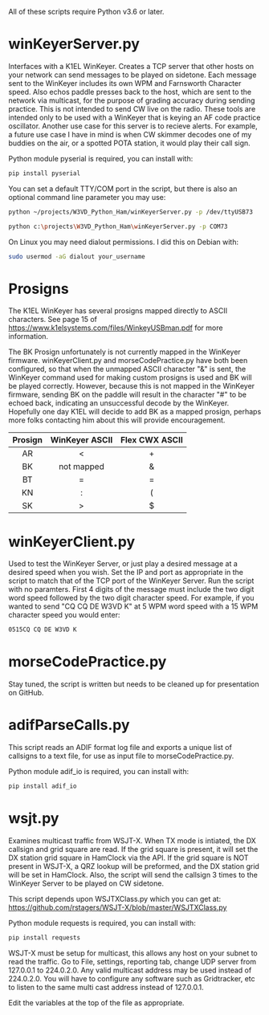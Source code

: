 All of these scripts require Python v3.6 or later.

# winKeyerServer.py

Interfaces with a K1EL WinKeyer. Creates a TCP server that other hosts on your network can send messages to be played on sidetone. Each message sent to the WinKeyer includes its own WPM and Farnsworth Character speed. Also echos paddle presses back to the host, which are sent to the network via multicast, for the purpose of grading accuracy during sending practice. This is not intended to send CW live on the radio. These tools are intended only to be used with a WinKeyer that is keying an AF code practice oscillator. Another use case for this server is to recieve alerts. For example, a future use case I have in mind is when CW skimmer decodes one of my buddies on the air, or a spotted POTA station, it would play their call sign.

Python module pyserial is required, you can install with: 
```bash
pip install pyserial
```
You can set a default TTY/COM port in the script, but there is also an optional command line parameter you may use:
```bash
python ~/projects/W3VD_Python_Ham/winKeyerServer.py -p /dev/ttyUSB73
```
```bash
python c:\projects\W3VD_Python_Ham\winKeyerServer.py -p COM73
```
On Linux you may need dialout permissions. I did this on Debian with:
```bash
sudo usermod -aG dialout your_username
```
# Prosigns
The K1EL WinKeyer has several prosigns mapped directly to ASCII characters. See page 15 of https://www.k1elsystems.com/files/WinkeyUSBman.pdf for more information.

The BK Prosign unfortunately is not currently mapped in the WinKeyer firmware. winKeyerClient.py and morseCodePractice.py have both been configured, so that when the unmapped ASCII character "&" is sent, the WinKeyer command used for making custom prosigns is used and BK will be played correctly. However, because this is not mapped in the WinKeyer firmware, sending BK on the paddle will result in the character "#" to be echoed back, indicating an unsuccessful decode by the WinKeyer. Hopefully one day K1EL will decide to add BK as a mapped prosign, perhaps more folks contacting him about this will provide encouragement.

Prosign  | WinKeyer ASCII | Flex CWX ASCII
:---: | :---: | :---:
AR | < | +
BK | not mapped | &
BT | = | =
KN | : | (
SK | > | $

# winKeyerClient.py

Used to test the WinKeyer Server, or just play a desired message at a desired speed when you wish. Set the IP and port as appropriate in the script to match that of the TCP port of the WinKeyer Server. Run the script with no paramters. First 4 digits of the message must include the two digit word speed followed by the two digit character speed. For example, if you wanted to send "CQ CQ DE W3VD K" at 5 WPM word speed with a 15 WPM character speed you would enter:
```bash
0515CQ CQ DE W3VD K
```

# morseCodePractice.py
Stay tuned, the script is written but needs to be cleaned up for presentation on GitHub.

# adifParseCalls.py
This script reads an ADIF format log file and exports a unique list of callsigns to a text file, for use as input file to morseCodePractice.py.

Python module adif_io is required, you can install with: 
```bash
pip install adif_io
```

# wsjt.py

Examines multicast traffic from WSJT-X. When TX mode is intiated, the DX callsign and grid square are read. If the grid square is present, it will set the DX station grid square in HamClock via the API. If the grid square is NOT present in WSJT-X, a QRZ lookup will be preformed, and the DX station grid will be set in HamClock. Also, the script will send the callsign 3 times to the WinKeyer Server to be played on CW sidetone.

This script depends upon WSJTXClass.py which you can get at: https://github.com/rstagers/WSJT-X/blob/master/WSJTXClass.py

Python module requests is required, you can install with: 
```bash
pip install requests
```

WSJT-X must be setup for multicast, this allows any host on your subnet to read the traffic. Go to File, settings, reporting tab, change UDP server from 127.0.0.1 to 224.0.2.0. Any valid multicast address may be used instead of 224.0.2.0. You will have to configure any software such as Gridtracker, etc to listen to the same multi cast address instead of 127.0.0.1.

Edit the variables at the top of the file as appropriate.
